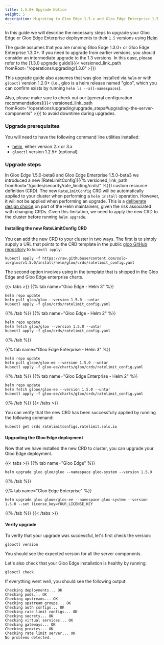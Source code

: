 ```yaml
---
title: 1.5.0+ Upgrade Notice
weight: 5
description: Migrating to Gloo Edge 1.5.x and Gloo Edge Enterprise 1.5.x
---
```


In this guide we will describe the necessary steps to upgrade your Gloo Edge or Gloo Edge Enterprise deployments to their `1.5` 
versions using [Helm](https://github.com/helm/helm)
 
The guide assumes that you are running Gloo Edge 1.3.0+ or Gloo Edge Enterprise 1.3.0+. 
If you need to upgrade from earlier versions, you should consider an intermediate upgrade to the 1.3 versions. 
In this case, please refer to the [1.3.0 upgrade guide]({{< versioned_link_path fromRoot="/operations/upgrading/1.3.0" >}})

This upgrade guide also assumes that was gloo installed via `helm` or with `glooctl` version 1.2.0+
(i.e., gloo is a helm release named "gloo", which you can confirm exists by running `helm ls --all-namespaces`).

Also, please make sure to check out our 
[general configuration recommendations]({{< versioned_link_path fromRoot="/operations/upgrading/upgrade_steps#upgrading-the-server-components" >}}) 
to avoid downtime during upgrades.

### Upgrade prerequisites
You will need to have the following command line utilities installed:
 - [helm](https://github.com/helm/helm), either version 2.x or 3.x
 - `glooctl` version 1.2.5+ (optional)
 
### Upgrade steps

In Gloo Edge 1.5.0-beta8 and Gloo Edge Enterprise 1.5.0-beta3 we introduced a new 
[RateLimitConfig]({{% versioned_link_path fromRoot="/guides/security/rate_limiting/crds/" %}}) custom resource definition (CRD).
The new `RateLimitConfig` CRD will be automatically applied to your cluster when performing a `helm install` operation. 
However, it will not be applied when performing an upgrade. This is a [deliberate design choice](https://helm.sh/docs/topics/charts/#limitations-on-crds) 
on part of the Helm maintainers, given the risk associated with changing CRDs. 
Given this limitation, we need to apply the new CRD to the cluster before running `helm upgrade`. 

#### Installing the new RateLimitConfig CRD
You can add the new CRD to your cluster in two ways. The first is to simply supply a URL that points to the CRD template 
in the public [gloo GitHub repository](github.com//solo-io/gloo) to `kubectl apply`:

```shell script
kubectl apply -f https://raw.githubusercontent.com/solo-io/gloo/v1.5.0/install/helm/gloo/crds/ratelimit_config.yaml
```

The second option involves using in the template that is shipped in the Gloo Edge and Gloo Edge enterprise charts.

{{< tabs >}}
{{% tab name="Gloo Edge - Helm 3" %}}
```shell script
helm repo update
helm pull gloo/gloo --version 1.5.0 --untar
kubectl apply -f gloo/crds/ratelimit_config.yaml
```
{{% /tab %}}
{{% tab name="Gloo Edge - Helm 2" %}}
```shell script
helm repo update
helm fetch gloo/gloo --version 1.5.0 --untar
kubectl apply -f gloo/crds/ratelimit_config.yaml
```
{{% /tab %}}

{{% tab name="Gloo Edge Enterprise - Helm 3" %}}
```shell script
helm repo update
helm pull glooe/gloo-ee --version 1.5.0 --untar
kubectl apply -f gloo-ee/charts/gloo/crds/ratelimit_config.yaml
```
{{% /tab %}}
{{% tab name="Gloo Edge Enterprise - Helm 2" %}}
```shell script
helm repo update
helm fetch glooe/gloo-ee --version 1.5.0 --untar
kubectl apply -f gloo-ee/charts/gloo/crds/ratelimit_config.yaml
```
{{% /tab %}}
{{< /tabs >}}


You can verify that the new CRD has been successfully applied by running the following command:

```shell script
kubectl get crds ratelimitconfigs.ratelimit.solo.io
```

#### Upgrading the Gloo Edge deployment
Now that we have installed the new CRD to cluster, you can upgrade your Gloo Edge deployment.

{{< tabs >}}
{{% tab name="Gloo Edge" %}}
```shell script
helm upgrade gloo gloo/gloo --namespace gloo-system --version 1.5.0
```
{{% /tab %}}

{{% tab name="Gloo Edge Enterprise" %}}
```shell script
helm upgrade gloo glooe/gloo-ee --namespace gloo-system --version 1.5.0 --set license_key=YOUR_LICENSE_KEY
```
{{% /tab %}}
{{< /tabs >}}

#### Verify upgrade
To verify that your upgrade was successful, let's first check the version:

```shell script
glooctl version
```

You should see the expected version for all the server components.

Let's also check that your Gloo Edge installation is healthy by running:

```shell script
glooctl check
```

If everything went well, you should see the following output:

```shell script
Checking deployments... OK
Checking pods... OK
Checking upstreams... OK
Checking upstream groups... OK
Checking auth configs... OK
Checking rate limit configs... OK
Checking secrets... OK
Checking virtual services... OK
Checking gateways... OK
Checking proxies... OK
Checking rate limit server... OK
No problems detected.
```